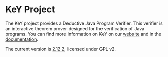 # KeY Project

The KeY project provides a Deductive Java Program Verifier. This verifier is an interactive theorem prover designed for the verification of Java programs.
You can find more information on KeY on our [website](https://key-project.org) and in the [documentation](https://keyproject.github.io/key-docs/).

The current version is [2.12.2](https://github.com/KeYProject/key/releases/latest), licensed under GPL v2.
